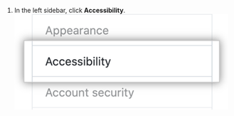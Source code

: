 1. In the left sidebar, click **Accessibility**.
![Accessibility tab in the user settings sidebar](/assets/images/help/settings/accessibility-tab.png)
